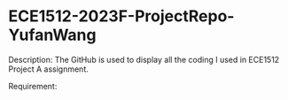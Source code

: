 # ECE1512-2023F-ProjectRepo-YufanWang
Description: The GitHub is used to display all the coding I used in ECE1512 Project A assignment.

Requirement: 
